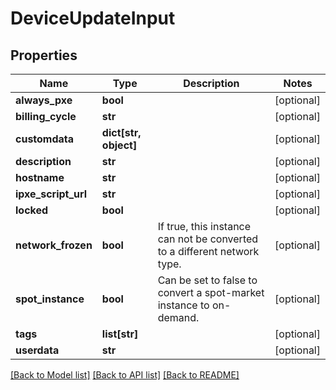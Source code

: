 # DeviceUpdateInput


## Properties
Name | Type | Description | Notes
------------ | ------------- | ------------- | -------------
**always_pxe** | **bool** |  | [optional] 
**billing_cycle** | **str** |  | [optional] 
**customdata** | **dict[str, object]** |  | [optional] 
**description** | **str** |  | [optional] 
**hostname** | **str** |  | [optional] 
**ipxe_script_url** | **str** |  | [optional] 
**locked** | **bool** |  | [optional] 
**network_frozen** | **bool** | If true, this instance can not be converted to a different network type. | [optional] 
**spot_instance** | **bool** | Can be set to false to convert a spot-market instance to on-demand. | [optional] 
**tags** | **list[str]** |  | [optional] 
**userdata** | **str** |  | [optional] 

[[Back to Model list]](../README.md#documentation-for-models) [[Back to API list]](../README.md#documentation-for-api-endpoints) [[Back to README]](../README.md)


